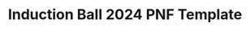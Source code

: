---
title: Induction Ball 2024 PNF Template
redirect_to: https://docs.google.com/document/d/163mqCkpPWvcwnTYF0E1PhMa_kEzrCZI31ry28zTnJDU/edit
redirect_from: 
  - /InductionBall24PNFTemplate
  - /inductionball24pnftemplate
---